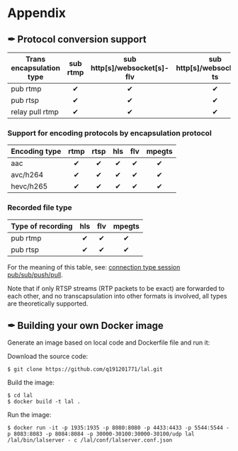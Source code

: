 # Appendix

## ✒ Protocol conversion support

| Trans encapsulation type | sub rtmp | sub http[s]/websocket[s]-flv | sub http[s]/websocket[s]-ts | sub hls | sub rtsp | relay push rtmp |
|--------------------------|:--------:|:----------------------------:|:---------------------------:|:-------:|:--------:|:---------------:|
| pub rtmp                 |    ✔     |             ✔                |              ✔              |    ✔    |    ✔     |       ✔         |
| pub rtsp                 |    ✔     |             ✔                |              ✔              |    ✔    |    ✔     |       ✔         |
| relay pull rtmp          |    ✔     |             ✔                |              ✔              |    ✔    |    ✔     |       ✔         |

### Support for encoding protocols by encapsulation protocol

| Encoding type | rtmp | rtsp | hls | flv | mpegts |
|---------------|:----:|:----:|:---:|:---:|:------:|
| aac           |   ✔  |   ✔  |  ✔  |  ✔  |   ✔    |
| avc/h264      |   ✔  |   ✔  |  ✔  |  ✔  |   ✔    |
| hevc/h265     |   ✔  |   ✔  |  ✔  |  ✔  |   ✔    |

### Recorded file type

| Type of recording | hls | flv | mpegts |
|-------------------|:---:|:---:|:------:|
| pub rtmp          |  ✔  |  ✔  |    ✔   |
| pub rtsp          |  ✔  |  ✔  |    ✔   |

For the meaning of this table, see: [connection type session pub/sub/push/pull](Session.md).

Note that if only RTSP streams (RTP packets to be exact) are forwarded to each other, and no transcapsulation into other formats is involved, all types are theoretically supported.

## ✒ Building your own Docker image
Generate an image based on local code and Dockerfile file and run it:

Download the source code:
```shell
$ git clone https://github.com/q191201771/lal.git
```

Build the image:
```shell
$ cd lal
$ docker build -t lal .
```
Run the image:
```shell
$ docker run -it -p 1935:1935 -p 8080:8080 -p 4433:4433 -p 5544:5544 -p 8083:8083 -p 8084:8084 -p 30000-30100:30000-30100/udp lal /lal/bin/lalserver - c /lal/conf/lalserver.conf.json
```
